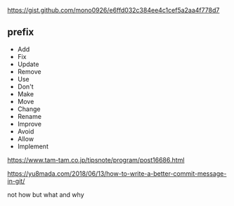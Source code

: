 https://gist.github.com/mono0926/e6ffd032c384ee4c1cef5a2aa4f778d7


prefix
--
- Add
- Fix
- Update
- Remove
- Use
- Don't
- Make
- Move
- Change
- Rename
- Improve
- Avoid
- Allow
- Implement




https://www.tam-tam.co.jp/tipsnote/program/post16686.html

https://yu8mada.com/2018/06/13/how-to-write-a-better-commit-message-in-git/


not how but what and why
